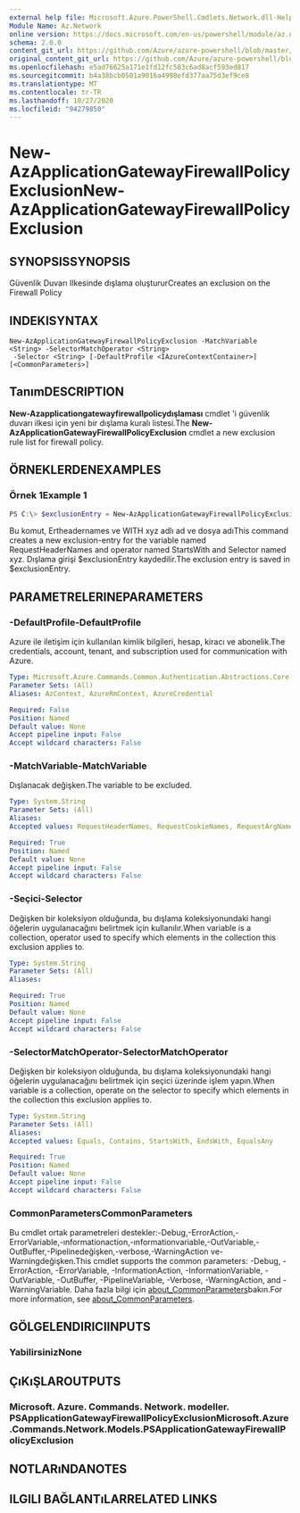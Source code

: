 ```yaml
---
external help file: Microsoft.Azure.PowerShell.Cmdlets.Network.dll-Help.xml
Module Name: Az.Network
online version: https://docs.microsoft.com/en-us/powershell/module/az.network/new-azapplicationgatewayfirewallpolicyexclusion
schema: 2.0.0
content_git_url: https://github.com/Azure/azure-powershell/blob/master/src/Network/Network/help/New-AzApplicationGatewayFirewallPolicyExclusion.md
original_content_git_url: https://github.com/Azure/azure-powershell/blob/master/src/Network/Network/help/New-AzApplicationGatewayFirewallPolicyExclusion.md
ms.openlocfilehash: e5ad76625a171e1fd12fc583c6ad8acf593ed817
ms.sourcegitcommit: b4a38bcb0501a9016a4998efd377aa75d3ef9ce8
ms.translationtype: MT
ms.contentlocale: tr-TR
ms.lasthandoff: 10/27/2020
ms.locfileid: "94279850"
---
```

# <span data-ttu-id="341ed-101">New-AzApplicationGatewayFirewallPolicyExclusion</span><span class="sxs-lookup"><span data-stu-id="341ed-101">New-AzApplicationGatewayFirewallPolicyExclusion</span></span>

## <span data-ttu-id="341ed-102">SYNOPSIS</span><span class="sxs-lookup"><span data-stu-id="341ed-102">SYNOPSIS</span></span>
<span data-ttu-id="341ed-103">Güvenlik Duvarı Ilkesinde dışlama oluşturur</span><span class="sxs-lookup"><span data-stu-id="341ed-103">Creates an exclusion on the Firewall Policy</span></span>

## <span data-ttu-id="341ed-104">INDEKI</span><span class="sxs-lookup"><span data-stu-id="341ed-104">SYNTAX</span></span>

```
New-AzApplicationGatewayFirewallPolicyExclusion -MatchVariable <String> -SelectorMatchOperator <String>
 -Selector <String> [-DefaultProfile <IAzureContextContainer>] [<CommonParameters>]
```

## <span data-ttu-id="341ed-105">Tanım</span><span class="sxs-lookup"><span data-stu-id="341ed-105">DESCRIPTION</span></span>
<span data-ttu-id="341ed-106">**New-Azapplicationgatewayfirewallpolicydışlaması** cmdlet 'i güvenlik duvarı ilkesi için yeni bir dışlama kuralı listesi.</span><span class="sxs-lookup"><span data-stu-id="341ed-106">The **New-AzApplicationGatewayFirewallPolicyExclusion** cmdlet a new exclusion rule list for firewall policy.</span></span>

## <span data-ttu-id="341ed-107">ÖRNEKLERDEN</span><span class="sxs-lookup"><span data-stu-id="341ed-107">EXAMPLES</span></span>

### <span data-ttu-id="341ed-108">Örnek 1</span><span class="sxs-lookup"><span data-stu-id="341ed-108">Example 1</span></span>
```powershell
PS C:\> $exclusionEntry = New-AzApplicationGatewayFirewallPolicyExclusion -MatchVariable "RequestHeaderNames" -SelectorMatchOperator "StartsWith" -Selector "xyz"
```

<span data-ttu-id="341ed-109">Bu komut, Ertheadernames ve WITH xyz adlı ad ve dosya adı</span><span class="sxs-lookup"><span data-stu-id="341ed-109">This command creates a new exclusion-entry for the variable named RequestHeaderNames and operator named StartsWith and Selector named xyz.</span></span> <span data-ttu-id="341ed-110">Dışlama girişi $exclusionEntry kaydedilir.</span><span class="sxs-lookup"><span data-stu-id="341ed-110">The exclusion entry is saved in $exclusionEntry.</span></span>

## <span data-ttu-id="341ed-111">PARAMETRELERINE</span><span class="sxs-lookup"><span data-stu-id="341ed-111">PARAMETERS</span></span>

### <span data-ttu-id="341ed-112">-DefaultProfile</span><span class="sxs-lookup"><span data-stu-id="341ed-112">-DefaultProfile</span></span>
<span data-ttu-id="341ed-113">Azure ile iletişim için kullanılan kimlik bilgileri, hesap, kiracı ve abonelik.</span><span class="sxs-lookup"><span data-stu-id="341ed-113">The credentials, account, tenant, and subscription used for communication with Azure.</span></span>

```yaml
Type: Microsoft.Azure.Commands.Common.Authentication.Abstractions.Core.IAzureContextContainer
Parameter Sets: (All)
Aliases: AzContext, AzureRmContext, AzureCredential

Required: False
Position: Named
Default value: None
Accept pipeline input: False
Accept wildcard characters: False
```

### <span data-ttu-id="341ed-114">-MatchVariable</span><span class="sxs-lookup"><span data-stu-id="341ed-114">-MatchVariable</span></span>
<span data-ttu-id="341ed-115">Dışlanacak değişken.</span><span class="sxs-lookup"><span data-stu-id="341ed-115">The variable to be excluded.</span></span>

```yaml
Type: System.String
Parameter Sets: (All)
Aliases:
Accepted values: RequestHeaderNames, RequestCookieNames, RequestArgNames

Required: True
Position: Named
Default value: None
Accept pipeline input: False
Accept wildcard characters: False
```

### <span data-ttu-id="341ed-116">-Seçici</span><span class="sxs-lookup"><span data-stu-id="341ed-116">-Selector</span></span>
<span data-ttu-id="341ed-117">Değişken bir koleksiyon olduğunda, bu dışlama koleksiyonundaki hangi öğelerin uygulanacağını belirtmek için kullanılır.</span><span class="sxs-lookup"><span data-stu-id="341ed-117">When variable is a collection, operator used to specify which elements in the collection this exclusion applies to.</span></span>

```yaml
Type: System.String
Parameter Sets: (All)
Aliases:

Required: True
Position: Named
Default value: None
Accept pipeline input: False
Accept wildcard characters: False
```

### <span data-ttu-id="341ed-118">-SelectorMatchOperator</span><span class="sxs-lookup"><span data-stu-id="341ed-118">-SelectorMatchOperator</span></span>
<span data-ttu-id="341ed-119">Değişken bir koleksiyon olduğunda, bu dışlama koleksiyonundaki hangi öğelerin uygulanacağını belirtmek için seçici üzerinde işlem yapın.</span><span class="sxs-lookup"><span data-stu-id="341ed-119">When variable is a collection, operate on the selector to specify which elements in the collection this exclusion applies to.</span></span>

```yaml
Type: System.String
Parameter Sets: (All)
Aliases:
Accepted values: Equals, Contains, StartsWith, EndsWith, EqualsAny

Required: True
Position: Named
Default value: None
Accept pipeline input: False
Accept wildcard characters: False
```

### <span data-ttu-id="341ed-120">CommonParameters</span><span class="sxs-lookup"><span data-stu-id="341ed-120">CommonParameters</span></span>
<span data-ttu-id="341ed-121">Bu cmdlet ortak parametreleri destekler:-Debug,-ErrorAction,-ErrorVariable,-ınformationaction,-ınformationvariable,-OutVariable,-OutBuffer,-Pipelinedeğişken,-verbose,-WarningAction ve-Warningdeğişken.</span><span class="sxs-lookup"><span data-stu-id="341ed-121">This cmdlet supports the common parameters: -Debug, -ErrorAction, -ErrorVariable, -InformationAction, -InformationVariable, -OutVariable, -OutBuffer, -PipelineVariable, -Verbose, -WarningAction, and -WarningVariable.</span></span> <span data-ttu-id="341ed-122">Daha fazla bilgi için [about_CommonParameters](http://go.microsoft.com/fwlink/?LinkID=113216)bakın.</span><span class="sxs-lookup"><span data-stu-id="341ed-122">For more information, see [about_CommonParameters](http://go.microsoft.com/fwlink/?LinkID=113216).</span></span>

## <span data-ttu-id="341ed-123">GÖLGELENDIRICI</span><span class="sxs-lookup"><span data-stu-id="341ed-123">INPUTS</span></span>

### <span data-ttu-id="341ed-124">Yabilirsiniz</span><span class="sxs-lookup"><span data-stu-id="341ed-124">None</span></span>

## <span data-ttu-id="341ed-125">ÇıKıŞLAR</span><span class="sxs-lookup"><span data-stu-id="341ed-125">OUTPUTS</span></span>

### <span data-ttu-id="341ed-126">Microsoft. Azure. Commands. Network. modeller. PSApplicationGatewayFirewallPolicyExclusion</span><span class="sxs-lookup"><span data-stu-id="341ed-126">Microsoft.Azure.Commands.Network.Models.PSApplicationGatewayFirewallPolicyExclusion</span></span>

## <span data-ttu-id="341ed-127">NOTLARıNDA</span><span class="sxs-lookup"><span data-stu-id="341ed-127">NOTES</span></span>

## <span data-ttu-id="341ed-128">ILGILI BAĞLANTıLAR</span><span class="sxs-lookup"><span data-stu-id="341ed-128">RELATED LINKS</span></span>
